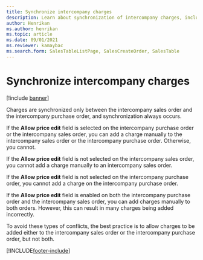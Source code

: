 ```yaml
---
title: Synchronize intercompany charges
description: Learn about synchronization of intercompany charges, including outlines on changes that occur when the Allow price edit field is enabled or disabled.
author: Henrikan
ms.author: henrikan
ms.topic: article
ms.date: 09/01/2021
ms.reviewer: kamaybac
ms.search.form: SalesTableListPage, SalesCreateOrder, SalesTable
---
```


# Synchronize intercompany charges

[!include [banner](../../includes/banner.md)]

Charges are synchronized only between the intercompany sales order and the intercompany purchase order, and synchronization always occurs.

If the **Allow price edit** field is selected on the intercompany purchase order or the intercompany sales order, you can add a charge manually to the intercompany sales order or the intercompany purchase order. Otherwise, you cannot.

If the **Allow price edit** field is not selected on the intercompany sales order, you cannot add a charge manually to an intercompany sales order.

If the **Allow price edit** field is not selected on the intercompany purchase order, you cannot add a charge on the intercompany purchase order.

If the **Allow price edit** field is enabled on both the intercompany purchase order and the intercompany sales order, you can add charges manually to both orders. However, this can result in many charges being added incorrectly.

To avoid these types of conflicts, the best practice is to allow charges to be added either to the intercompany sales order or the intercompany purchase order, but not both.

[!INCLUDE[footer-include](../../includes/footer-banner.md)]
